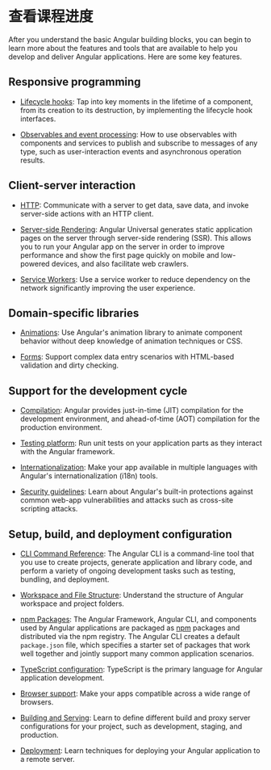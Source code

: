 # 查看课程进度

After you understand the basic Angular building blocks, you can begin to learn more
about the features and tools that are available to help you develop and deliver Angular applications.
Here are some key features.

## Responsive programming

* [Lifecycle hooks](guide/lifecycle-hooks): Tap into key moments in the lifetime of a component, from its creation to its destruction, by implementing the lifecycle hook interfaces.

* [Observables and event processing](guide/observables): How to use observables with components and services to publish and subscribe to messages of any type, such as user-interaction events and asynchronous operation results.

## Client-server interaction

* [HTTP](guide/http): Communicate with a server to get data, save data, and invoke server-side actions with an HTTP client.

* [Server-side Rendering](guide/universal): Angular Universal generates static application pages on the server through server-side rendering (SSR). This allows you to run your Angular app on the server in order to improve performance and show the first page quickly on mobile and low-powered devices, and also facilitate web crawlers.

* [Service Workers](guide/service-worker-intro): Use a service worker to reduce dependency on the network
significantly improving the user experience.

## Domain-specific libraries

* [Animations](guide/animations): Use Angular's animation library to animate component behavior
without deep knowledge of animation techniques or CSS.

* [Forms](guide/forms): Support complex data entry scenarios with HTML-based validation and dirty checking.

## Support for the development cycle

* [Compilation](guide/aot-compiler): Angular provides just-in-time (JIT) compilation for the development environment, and ahead-of-time (AOT) compilation for the production environment.

* [Testing platform](guide/testing): Run unit tests on your application parts as they interact with the Angular framework.

* [Internationalization](guide/i18n):  Make your app available in multiple languages with Angular's internationalization (i18n) tools.

* [Security guidelines](guide/security): Learn about Angular's built-in protections against common web-app vulnerabilities and attacks such as cross-site scripting attacks.

## Setup, build, and deployment configuration

* [CLI Command Reference](cli): The Angular CLI is a command-line tool that you use to create projects, generate application and library code, and perform a variety of ongoing development tasks such as testing, bundling, and deployment.

* [Workspace and File Structure](guide/file-structure): Understand the structure of Angular workspace and project folders. 

* [npm Packages](guide/npm-packages): The Angular Framework, Angular CLI, and components used by Angular applications are packaged as [npm](https://docs.npmjs.com/) packages and distributed via the npm registry. The Angular CLI creates a default `package.json` file, which specifies a starter set of packages that work well together and jointly support many common application scenarios.

* [TypeScript configuration](guide/typescript-configuration): TypeScript is the primary language for Angular application development.

* [Browser support](guide/browser-support): Make your apps compatible across a wide range of browsers.

* [Building and Serving](guide/build): Learn to define different build and proxy server configurations for your project, such as development, staging, and production.

* [Deployment](guide/deployment): Learn techniques for deploying your Angular application to a remote server.


